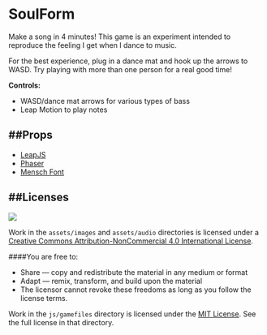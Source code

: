 SoulForm
========

Make a song in 4 minutes! This game is an experiment intended to reproduce the feeling I get when I dance to music.

For the best experience, plug in a dance mat and hook up the arrows to WASD. Try playing with more than one person for a real good time!

**Controls:**

- WASD/dance mat arrows for various types of bass
- Leap Motion to play notes


##Props
-------
- [LeapJS](https://developer.leapmotion.com/leapjs/welcome)
- [Phaser](http://phaser.io)
- [Mensch Font](http://www.losttype.com/font/?name=mensch)


##Licenses
-------

[![](https://i.creativecommons.org/l/by-nc/4.0/88x31.png)](http://creativecommons.org/licenses/by-nc/4.0/)

Work in the `assets/images` and `assets/audio` directories is licensed under a [Creative Commons Attribution-NonCommercial 4.0 International License](http://creativecommons.org/licenses/by-nc/4.0/).

####You are free to:

- Share — copy and redistribute the material in any medium or format
- Adapt — remix, transform, and build upon the material
- The licensor cannot revoke these freedoms as long as you follow the license terms.

Work in the `js/gamefiles` directory is licensed under the [MIT License](http://opensource.org/licenses/MIT). See the full license in that directory.